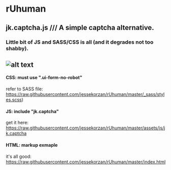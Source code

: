 # rUhuman
## jk.captcha.js /// A simple captcha alternative. 
### Little bit of JS and SASS/CSS is all (and it degrades not too shabby).

![alt text](https://github.com/jessekorzan/rUhuman/blob/master/assets/img/pMm2ycJPxl.gif "diagram")
---
#### CSS: must use ".ui-form-no-robot"
refer to SASS file: https://raw.githubusercontent.com/jessekorzan/rUhuman/master/_sass/styles.scss)

#### JS: include "jk.captcha"
get it here: https://raw.githubusercontent.com/jessekorzan/rUhuman/master/assets/js/jk.captcha

#### HTML: markup exmaple
it's all good: https://raw.githubusercontent.com/jessekorzan/rUhuman/master/index.html
